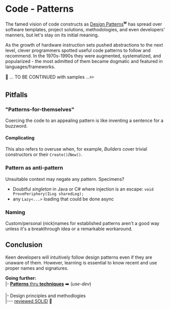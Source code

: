 # Code - Patterns

The famed vision of code constructs as [Design Patterns](https://en.wikipedia.org/wiki/Design_Patterns)<sup><b>w</b></sup> has spread over software templates, project solutions, methodologies, and even developers' manners, but let's stay on its initial meaning.

As the growth of hardware instruction sets pushed abstractions to the next level, clever programmers spotted useful code patterns to follow and recommend. 
In the 1970s-1990s they were augmented, systematized, and popularized - the most admitted of them became dogmatic and featured in languages/frameworks.

:construction: ... TO BE CONTINUED with samples ...:pencil2:

## Pitfalls

### "Patterns-for-themselves"

Coercing the code to an appealing pattern is like inventing a sentence for a buzzword. 

#### Complicating

This also refers to overuse when, for example,  _Builders_ cover trivial constructors or their  `Create()`/`New()`.

### Pattern as anti-pattern

Unsuitable context may negate any pattern. Specimens? 

- Doubtful _singleton_ in Java or C# where injection is an escape: `void ProvePeriphery(ILog sharedLog);`
- any `Lazy<...>` loading that could be done async

### Naming

Custom/personal (nick)names for established patterns aren't a good way unless it's a breakthrough idea or a remarkable workaround.

## Conclusion

Keen developers will intuitively follow design patterns even if they are unaware of them. However, learning is essential to know recent and use proper names and signatures.

**Going further:**\
|- [**Patterns** thru **techniques**](https://github.com/Kyriosity/use-dev/tree/main/README+/techniques) ➡️ (_use-dev_)

|- Design principles and methodlogies\
|--- [reviewed SOLID](../../../pencraft/README+/essays/README+/contraSOLID.md) 🚧
